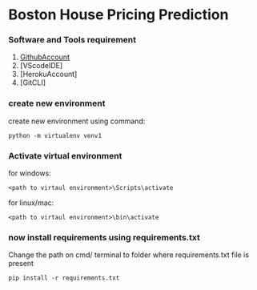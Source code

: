 # Boston House Pricing Prediction

### Software and Tools requirement
1. [GithubAccount](https://github.com/)
2. [VScodeIDE]
3. [HerokuAccount]
4. [GitCLI]

### create  new environment
create new environment using command:
```
python -m virtualenv venv1
```
### Activate virtual environment
for windows:
```
<path to virtaul environment>\Scripts\activate
```
for linux/mac:
```
<path to virtaul environment>\bin\activate
```
### now install requirements using requirements.txt
Change the path on cmd/ terminal to folder where requirements.txt file is present
```
pip install -r requirements.txt
```
